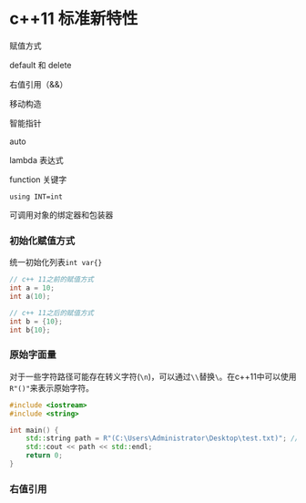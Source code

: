 # c++11 标准新特性

赋值方式

default 和 delete

右值引用（&&）

移动构造

智能指针

auto

lambda 表达式

function 关键字

`using INT=int`

可调用对象的绑定器和包装器

### 初始化赋值方式

统一初始化列表`int var{}`

```cpp
// c++ 11之前的赋值方式
int a = 10;
int a(10);

// c++ 11之后的赋值方式
int b = {10};
int b{10};
```

### 原始字面量

对于一些字符路径可能存在转义字符(`\n`)，可以通过`\\`替换`\`。在c++11中可以使用`R"()"`来表示原始字符。

```cpp
#include <iostream>
#include <string>

int main() {
    std::string path = R"(C:\Users\Administrator\Desktop\test.txt)"; // 原始字符
    std::cout << path << std::endl;
    return 0;
}
```

### 右值引用